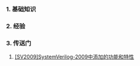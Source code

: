 ### 1. 基础知识
### 2. 经验
### 3. 传送门
1. [[SV2009]SystemVerilog-2009中添加的功能和特性](https://blog.csdn.net/gsjthxy/article/details/106209307)
